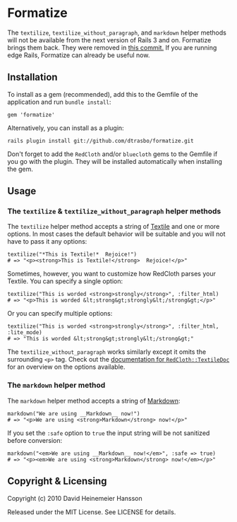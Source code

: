 Formatize
=========

The `textilize`, `textilize_without_paragraph`, and `markdown` helper methods
will not be available from the next version of Rails 3 and on. Formatize
brings them back. They were removed in
[this commit.](http://github.com/rails/rails/commit/0919c0dbca3df02f5cfff7dde4f61b85ef16d886)
If you are running edge Rails, Formatize can already be useful now.

Installation
------------

To install as a gem (recommended), add this to the Gemfile of the application
and run `bundle install`:

    gem 'formatize'

Alternatively, you can install as a plugin:

    rails plugin install git://github.com/dtrasbo/formatize.git

Don't forget to add the `RedCloth` and/or `bluecloth` gems to the Gemfile if
you go with the plugin. They will be installed
automatically when installing the gem.

Usage
-----

### The `textilize` & `textilize_without_paragraph` helper methods

The `textilize` helper method accepts a string of
[Textile](http://redcloth.org/textile) and one or more options. In most cases
the default behavior will be suitable and you will not have to pass it any options:

    textilize("*This is Textile!*  Rejoice!")
    # => "<p><strong>This is Textile!</strong>  Rejoice!</p>"

Sometimes, however, you want to customize how RedCloth parses your Textile. You
can specify a single option:

    textilize("This is worded <strong>strongly</strong>", :filter_html)
    # => "<p>This is worded &lt;strong&gt;strongly&lt;/strong&gt;</p>"

Or you can specify multiple options:

    textilize("This is worded <strong>strongly</strong>", :filter_html, :lite_mode)
    # => "This is worded &lt;strong&gt;strongly&lt;/strong&gt;"

The `textilize_without_paragraph` works similarly except it omits the
surrounding `<p>` tag. Check out the
[documentation for `RedCloth::TextileDoc`](http://redcloth.rubyforge.org/classes/RedCloth/TextileDoc.html)
for an overview on the options available.

### The `markdown` helper method

The `markdown` helper method accepts a string of
[Markdown](http://daringfireball.net/projects/markdown/):

    markdown("We are using __Markdown__ now!")
    # => "<p>We are using <strong>Markdown</strong> now!</p>"

If you set the `:safe` option to `true` the input string will be not sanitized
before conversion:

    markdown("<em>We are using __Markdown__ now!</em>", :safe => true)
    # => "<p><em>We are using <strong>Markdown</strong> now!</em></p>"

Copyright & Licensing
---------------------

Copyright (c) 2010 David Heinemeier Hansson

Released under the MIT License. See LICENSE for details.